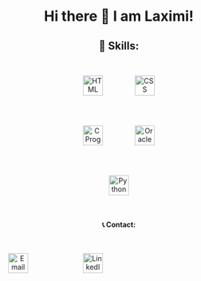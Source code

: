 <div align="center">

# Hi there 👋 I am Laximi!

## 🌱 Skills:

<div>
  <img src="https://upload.wikimedia.org/wikipedia/commons/6/61/HTML5_logo_and_wordmark.svg" alt="HTML" width="40" height="40" style="margin: 30px;">
  <img src="https://upload.wikimedia.org/wikipedia/commons/d/d5/CSS3_logo_and_wordmark.svg" alt="CSS" width="40" height="40" style="margin: 30px;">
</div>
<div>
  <img src="https://upload.wikimedia.org/wikipedia/commons/1/19/C_Logo.png" alt="C Programming" width="40" height="40" style="margin: 30px;">
  <img src="https://upload.wikimedia.org/wikipedia/commons/5/50/Oracle_logo.svg" alt="Oracle Database" width="40" height="40" style="margin: 30px;">
</div>
<div>
  <img src="https://upload.wikimedia.org/wikipedia/commons/c/c3/Python-logo-notext.svg" alt="Python" width="40" height="40" style="margin: 30px;">
</div>

#### 📞 Contact:

<div style="display: flex; align-items: center;">
  <a href="mailto:tlaximi11@gmail.com">
    <img src="https://upload.wikimedia.org/wikipedia/commons/4/4e/Gmail_Icon.png" alt="Email" width="40" height="40" style="margin: 30px;">
  </a>
  <br>
  <a href="https://www.linkedin.com/feed/" style="margin-left: 50px;">
    <img src="https://upload.wikimedia.org/wikipedia/commons/0/01/LinkedIn_Logo.svg" alt="LinkedIn" width="40" height="40" style="margin: 30px;">
  </a>
</div>

</div>
